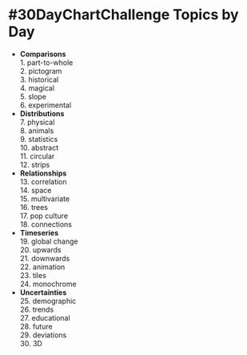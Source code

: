 # #30DayChartChallenge Topics by Day

* **Comparisons**\
  1\. part-to-whole\
  2. pictogram\
  3. historical\
  4. magical\
  5. slope\
  6. experimental
* **Distributions**\
  7. physical\
  8. animals\
  9. statistics\
  10. abstract\
  11. circular\
  12. strips
* **Relationships**\
  13. correlation\
  14. space\
  15. multivariate\
  16. trees\
  17. pop culture\
  18. connections
* **Timeseries**\
  19. global change\
  20. upwards\
  21. downwards\
  22. animation\
  23. tiles\
  24. monochrome
* **Uncertainties**\
  25. demographic\
  26. trends\
  27. educational\
  28. future\
  29. deviations\
  30. 3D
